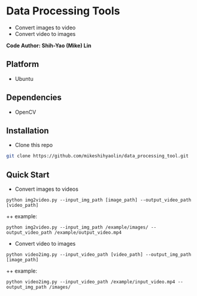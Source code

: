# Data Processing Tools

+ Convert images to video
+ Convert video to images

**Code Author: Shih-Yao (Mike) Lin**


## Platform
+ Ubuntu 

## Dependencies
+ OpenCV 

## Installation

* Clone this repo

```bash
git clone https://github.com/mikeshihyaolin/data_processing_tool.git
```

## Quick Start
+ Convert images to videos
```
python img2video.py --input_img_path [image_path] --output_video_path [video_path]
```
++ example:
```
python img2video.py --input_img_path /example/images/ --output_video_path /example/output_video.mp4
```


+ Convert video to images
```
python video2img.py --input_video_path [video_path] --output_img_path [image_path]  
```
++ example:
```
python video2img.py --input_video_path /example/input_video.mp4 --output_img_path /images/ 
```